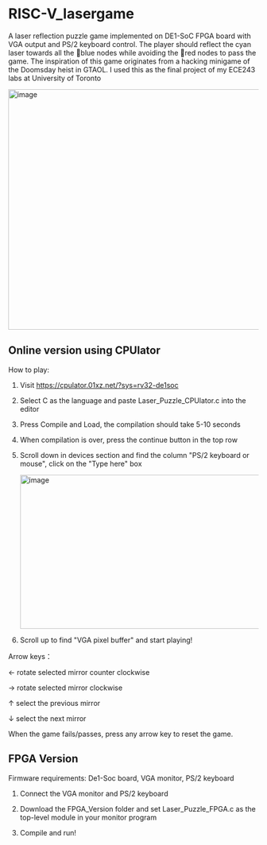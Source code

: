 # RISC-V_lasergame
A laser reflection puzzle game implemented on DE1-SoC FPGA board with VGA output and PS/2 keyboard control. The player should reflect the cyan laser towards all the 🔵blue nodes while avoiding the 🔴red nodes to pass the game. The inspiration of this game originates from a hacking minigame of the Doomsday heist in GTAOL. I used this as the final project of my ECE243 labs at University of Toronto

<img width="642" height="484" alt="image" src="https://github.com/user-attachments/assets/5348976b-278f-4ae6-858a-347a0b57e3a0" />

## Online version using CPUlator

How to play:

1. Visit https://cpulator.01xz.net/?sys=rv32-de1soc
   
2. Select C as the language and paste Laser_Puzzle_CPUlator.c into the editor

3. Press Compile and Load, the compilation should take 5-10 seconds

4. When compilation is over, press the continue button in the top row

5. Scroll down in devices section and find the column "PS/2 keyboard or mouse", click on the "Type here" box

   <img width="868" height="310" alt="image" src="https://github.com/user-attachments/assets/33b21b5c-2351-45b4-8567-7aeafecb1584" />

7. Scroll up to find "VGA pixel buffer" and start playing!

Arrow keys：

← rotate selected mirror counter clockwise

→ rotate selected mirror clockwise

↑ select the previous mirror

↓ select the next mirror

When the game fails/passes, press any arrow key to reset the game.

## FPGA Version

Firmware requirements: De1-Soc board, VGA monitor, PS/2 keyboard

1. Connect the VGA monitor and PS/2 keyboard

2. Download the FPGA_Version folder and set Laser_Puzzle_FPGA.c as the top-level module in your monitor program

3. Compile and run!



